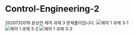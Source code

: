 # Control-Engineering-2
2020732019 윤상연 제어 과제 3 문제풀이입니다.
![제어 1 과제 3-1](https://github.com/user-attachments/assets/b8199d2a-f3d3-431f-b6cc-20734c5d7a48)
![제어 1 과제 3-2](https://github.com/user-attachments/assets/489a8e50-73f1-4c4a-b4bd-7e4ce8fcd4fa)
![제어 1 과제 3-3](https://github.com/user-attachments/assets/fba9d9be-8f0a-4680-9f6a-2d01745f2e46)

